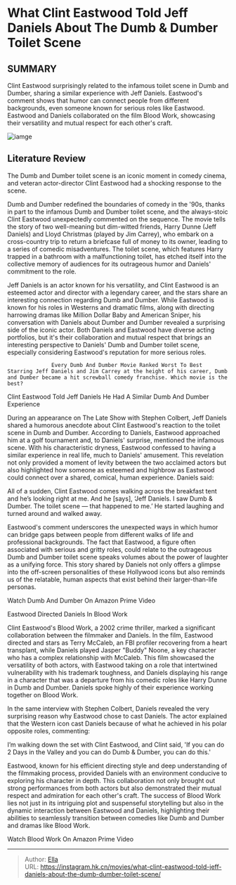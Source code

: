 # What Clint Eastwood Told Jeff Daniels About The Dumb &amp; Dumber Toilet Scene


## SUMMARY 



  Clint Eastwood surprisingly related to the infamous toilet scene in Dumb and Dumber, sharing a similar experience with Jeff Daniels.   Eastwood&#39;s comment shows that humor can connect people from different backgrounds, even someone known for serious roles like Eastwood.   Eastwood and Daniels collaborated on the film Blood Work, showcasing their versatility and mutual respect for each other&#39;s craft.  

![iamge](https://static1.srcdn.com/wordpress/wp-content/uploads/2018/01/Jeff-Daniels-in-Dumb-and-Dumber.jpg)

## Literature Review

The Dumb and Dumber toilet scene is an iconic moment in comedy cinema, and veteran actor-director Clint Eastwood had a shocking response to the scene.




Dumb and Dumber redefined the boundaries of comedy in the &#39;90s, thanks in part to the infamous Dumb and Dumber toilet scene, and the always-stoic Clint Eastwood unexpectedly commented on the sequence. The movie tells the story of two well-meaning but dim-witted friends, Harry Dunne (Jeff Daniels) and Lloyd Christmas (played by Jim Carrey), who embark on a cross-country trip to return a briefcase full of money to its owner, leading to a series of comedic misadventures. The toilet scene, which features Harry trapped in a bathroom with a malfunctioning toilet, has etched itself into the collective memory of audiences for its outrageous humor and Daniels&#39; commitment to the role.




Jeff Daniels is an actor known for his versatility, and Clint Eastwood is an esteemed actor and director with a legendary career, and the stars share an interesting connection regarding Dumb and Dumber. While Eastwood is known for his roles in Westerns and dramatic films, along with directing harrowing dramas like Million Dollar Baby and American Sniper, his conversation with Daniels about Dumber and Dumber revealed a surprising side of the iconic actor. Both Daniels and Eastwood have diverse acting portfolios, but it&#39;s their collaboration and mutual respect that brings an interesting perspective to Daniels&#39; Dumb and Dumber toilet scene, especially considering Eastwood&#39;s reputation for more serious roles.


 

                  Every Dumb And Dumber Movie Ranked Worst To Best   Starring Jeff Daniels and Jim Carrey at the height of his career, Dumb and Dumber became a hit screwball comedy franchise. Which movie is the best?   





 Clint Eastwood Told Jeff Daniels He Had A Similar Dumb And Dumber Experience 
          

During an appearance on The Late Show with Stephen Colbert, Jeff Daniels shared a humorous anecdote about Clint Eastwood&#39;s reaction to the toilet scene in Dumb and Dumber. According to Daniels, Eastwood approached him at a golf tournament and, to Daniels&#39; surprise, mentioned the infamous scene. With his characteristic dryness, Eastwood confessed to having a similar experience in real life, much to Daniels&#39; amusement. This revelation not only provided a moment of levity between the two acclaimed actors but also highlighted how someone as esteemed and highbrow as Eastwood could connect over a shared, comical, human experience. Daniels said:



All of a sudden, Clint Eastwood comes walking across the breakfast tent and he’s looking right at me. And he [says], ‘Jeff Daniels. I saw Dumb &amp; Dumber. The toilet scene — that happened to me.’ He started laughing and turned around and walked away.







Eastwood&#39;s comment underscores the unexpected ways in which humor can bridge gaps between people from different walks of life and professional backgrounds. The fact that Eastwood, a figure often associated with serious and gritty roles, could relate to the outrageous Dumb and Dumber toilet scene speaks volumes about the power of laughter as a unifying force. This story shared by Daniels not only offers a glimpse into the off-screen personalities of these Hollywood icons but also reminds us of the relatable, human aspects that exist behind their larger-than-life personas.


 

Watch Dumb And Dumber On Amazon Prime Video



 Eastwood Directed Daniels In Blood Work 
          




Clint Eastwood&#39;s Blood Work, a 2002 crime thriller, marked a significant collaboration between the filmmaker and Daniels. In the film, Eastwood directed and stars as Terry McCaleb, an FBI profiler recovering from a heart transplant, while Daniels played Jasper &#34;Buddy&#34; Noone, a key character who has a complex relationship with McCaleb. This film showcased the versatility of both actors, with Eastwood taking on a role that intertwined vulnerability with his trademark toughness, and Daniels displaying his range in a character that was a departure from his comedic roles like Harry Dunne in Dumb and Dumber. Daniels spoke highly of their experience working together on Blood Work.

In the same interview with Stephen Colbert, Daniels revealed the very surprising reason why Eastwood chose to cast Daniels. The actor explained that the Western icon cast Daniels because of what he achieved in his polar opposite roles, commenting:



I’m walking down the set with Clint Eastwood, and Clint said, &#39;If you can do 2 Days in the Valley and you can do Dumb &amp; Dumber, you can do this.&#39;







Eastwood, known for his efficient directing style and deep understanding of the filmmaking process, provided Daniels with an environment conducive to exploring his character in depth. This collaboration not only brought out strong performances from both actors but also demonstrated their mutual respect and admiration for each other&#39;s craft. The success of Blood Work lies not just in its intriguing plot and suspenseful storytelling but also in the dynamic interaction between Eastwood and Daniels, highlighting their abilities to seamlessly transition between comedies like Dumb and Dumber and dramas like Blood Work.

Watch Blood Work On Amazon Prime Video



---

> Author: [Ella](https://instagram.hk.cn/)  
> URL: https://instagram.hk.cn/movies/what-clint-eastwood-told-jeff-daniels-about-the-dumb-dumber-toilet-scene/  

